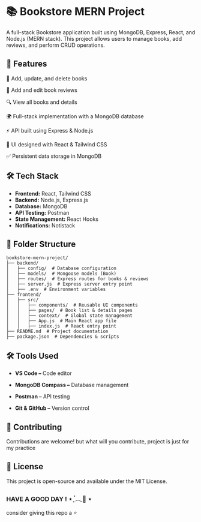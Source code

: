 # 📚 Bookstore MERN Project

A full-stack Bookstore application built using MongoDB, Express, React, and Node.js (MERN stack). This project allows users to manage books, add reviews, and perform CRUD operations.

## 🚀 Features

📖 Add, update, and delete books

📝 Add and edit book reviews

🔍 View all books and details

🌍 Full-stack implementation with a MongoDB database

⚡ API built using Express & Node.js

🎨 UI designed with React & Tailwind CSS

✅ Persistent data storage in MongoDB

## 🛠 Tech Stack

- **Frontend:** React, Tailwind CSS  
- **Backend:** Node.js, Express.js  
- **Database:** MongoDB  
- **API Testing:** Postman  
- **State Management:** React Hooks  
- **Notifications:** Notistack  


## 📂 Folder Structure

```plaintext
bookstore-mern-project/
├── backend/
│   ├── config/  # Database configuration
│   ├── models/  # Mongoose models (Book)
│   ├── routes/  # Express routes for books & reviews
│   ├── server.js  # Express server entry point
│   ├── .env  # Environment variables
├── frontend/
│   ├── src/
│   │   ├── components/  # Reusable UI components
│   │   ├── pages/  # Book list & details pages
│   │   ├── context/  # Global state management
│   │   ├── App.js  # Main React app file
│   │   ├── index.js  # React entry point
├── README.md  # Project documentation
├── package.json  # Dependencies & scripts
```


## 🛠 Tools Used

- **VS Code –** Code editor

- **MongoDB Compass –** Database management

- **Postman –** API testing

- **Git & GitHub –** Version control

## 🤝 Contributing

Contributions are welcome! but what will you contribute, project is just for my practice

## 📜 License

This project is open-source and available under the MIT License.

### HAVE A GOOD DAY !  ⋆ ִֶָ ๋𓂃🎐 ⋆ 
consider giving this repo a ⭐


